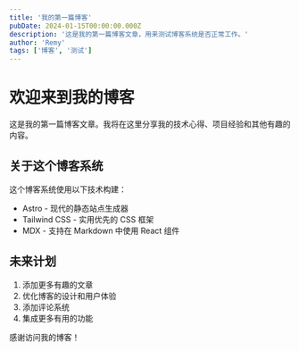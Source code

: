 ```yaml
---
title: '我的第一篇博客'
pubDate: 2024-01-15T00:00:00.000Z
description: '这是我的第一篇博客文章，用来测试博客系统是否正常工作。'
author: 'Remy'
tags: ['博客', '测试']
---
```


# 欢迎来到我的博客

这是我的第一篇博客文章。我将在这里分享我的技术心得、项目经验和其他有趣的内容。

## 关于这个博客系统

这个博客系统使用以下技术构建：

- Astro - 现代的静态站点生成器
- Tailwind CSS - 实用优先的 CSS 框架
- MDX - 支持在 Markdown 中使用 React 组件

## 未来计划

1. 添加更多有趣的文章
2. 优化博客的设计和用户体验
3. 添加评论系统
4. 集成更多有用的功能

感谢访问我的博客！ 